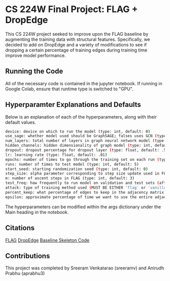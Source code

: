 # CS 224W Final Project: FLAG + DropEdge

This CS 224W project seeked to improve upon the FLAG baseline by augmenting the training data with structural features. Specifically,
we decided to add on DropEdge and a variety of modifications to see if dropping a certain percentage of training edges during training time
improve model performance.

## Running the Code

All of the necessary code is contained in the jupyter notebook. If running in Google Colab, ensure that runtime type is switched to "GPU".

## Hyperparamter Explanations and Defaults

Below is an explanation of each of the hyperparameters, along with their default values.

```bash
device: device on which to run the model (type: int, default: 0)
use_sage: whether model used should be GraphSAGE; falses uses GCN (type: bool, default: True)
num_layers: total number of layers in graph neural network model (type: int, default: 3)
hidden_channels: hidden dimensionality of graph model (type: int, default: 256)
dropout: dropout percentage for dropout layer (type: float, default: .5)
lr: learning rate (type: float, default: .01)
epochs: number of times to go through the training set on each run (type: int, default: 500)
runs: number of times to test model (type: int, default: 5)
start_seed: starting randomization seed (type: int, default: 0)
step_size: alpha parameter corresponding to step size update used in FLAG paper (type: float, default: 1e-3)
m: number of ascent steps in FLAG (type: int, default: 3)
test_freq: how frequently to run model on validation and test sets (after half of the epochs have passed (type: int, default: 1)
attack: type of training method used (MUST BE EITHER 'flag' or 'vanilla') (type: str, default: 'flag')
percent_keep: what percentage of edges to keep in the adjacency matrix in drop edge (type: float, default: .7)
epsilon: approximate percentage of time we want to use the entire adjacency matrix in training instead of dropping edges (type: float, default: 0)
```

The hyperparameters can be modified within the args dictionary under the Main heading in the notebook.


## Citations

[FLAG](https://arxiv.org/pdf/2010.09891.pdf)
[DropEdge](https://openreview.net/forum?id=Hkx1qkrKPr)
[Baseline Skeleton Code](https://github.com/devnkong/FLAG/blob/main/ogb/nodeproppred/arxiv/gnn.py)


## Contributions
This project was completed by Sreeram Venkatarao (sreeramv) and Anirudh Prabhu (aprabhu3)
